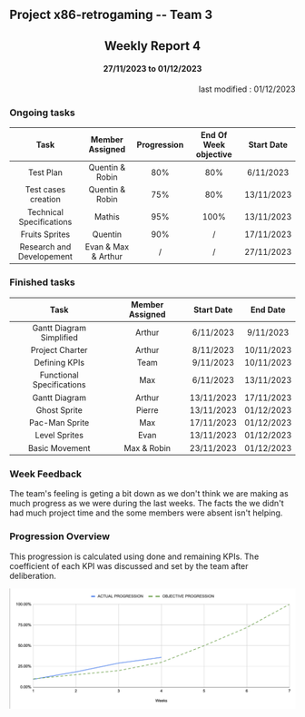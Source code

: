 Project x86-retrogaming -- Team 3
---

<h2 align="center">Weekly Report 4</h2>

<h4 align="center">27/11/2023 to 01/12/2023</h4>

<p align="right">last modified : 01/12/2023</p>

### Ongoing tasks

<div align="center">

|           Task            |   Member Assigned   |   Progression   |   End Of Week objective   |   Start Date  |
|:-------------------------:|:-------------------:|:---------------:|:-------------------------:|:-------------:|
|Test Plan                  |Quentin & Robin      |80%              |80%                        |6/11/2023      |
|Test cases creation        |Quentin & Robin      |75%              |80%                        |13/11/2023     |
|Technical Specifications   |Mathis               |95%              |100%                       |13/11/2023     |
|Fruits Sprites             |Quentin              |90%              |/                          |17/11/2023     |
|Research and Developement  |Evan & Max & Arthur  |/                |/                          |27/11/2023     |



</div>

### Finished tasks

<div align="center">

|           Task            |   Member Assigned     |  Start Date   |   End Date  |
|:-------------------------:|:---------------------:|:-------------:|:-----------:|
|Gantt Diagram Simplified   |Arthur                 |6/11/2023      |9/11/2023    |
|Project Charter            |Arthur                 |8/11/2023      |10/11/2023   |
|Defining KPIs              |Team                   |9/11/2023      |10/11/2023   |
|Functional Specifications  |Max                    |6/11/2023      |13/11/2023   |
|Gantt Diagram              |Arthur                 |13/11/2023     |17/11/2023   |
|Ghost Sprite               |Pierre                 |13/11/2023     |01/12/2023   |
|Pac-Man Sprite             |Max                    |17/11/2023     |01/12/2023   |
|Level Sprites              |Evan                   |13/11/2023     |01/12/2023   |
|Basic Movement             |Max & Robin            |23/11/2023     |01/12/2023   |

</div>

### Week Feedback

The team's feeling is geting a bit down as we don't think we are making as much progress as we were during the last weeks. The facts the we didn't had much project time and the some members were absent isn't helping.

### Progression Overview

This progression is calculated using done and remaining KPIs. The coefficient of each KPI was discussed and set by the team after deliberation.

<div align="center">

![Progression](../pictures/weeklyReport/progressionWeek4.png)

</div>